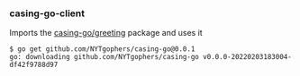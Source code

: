 ### casing-go-client

Imports the [casing-go/greeting](https://github.com/NYTgophers/casing-go) package and uses it

```
$ go get github.com/NYTgophers/casing-go@0.0.1
go: downloading github.com/NYTgophers/casing-go v0.0.0-20220203183004-df42f9788d97
```

